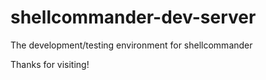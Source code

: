 shellcommander-dev-server
=========================

The development/testing environment for shellcommander

Thanks for visiting!
